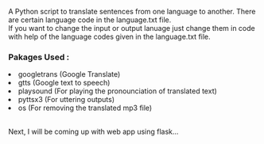 A Python script to translate sentences from one language to another. There are certain language code in the language.txt file.<br>
If you want to change the input or output lanuage just change them in code with help of the language codes given in the language.txt file.

<h3>Pakages Used : </h3>
  
  <li> googletrans (Google Translate)</li>
  <li> gtts (Google text to speech)</li>
  <li> playsound (For playing the pronounciation of translated text)</li>
  <li> pyttsx3 (For uttering outputs)</li>
  <li> os (For removing the translated mp3 file)</li><br>
  
  
  Next, I will be coming up with web app using flask...
